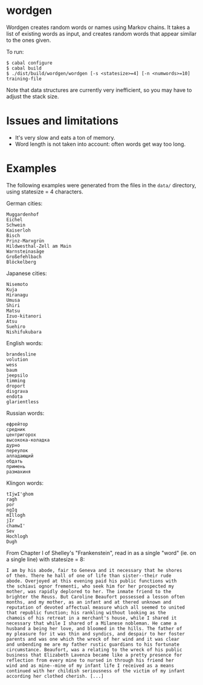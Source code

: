 # wordgen

Wordgen creates random words or names using Markov chains. It takes a list of existing words as input, and creates random words that appear similar to the ones given.

To run:

    $ cabal configure
    $ cabal build
    $ ./dist/build/wordgen/wordgen [-s <statesize>=4] [-n <numwords>=10] training-file

Note that data structures are currently very inefficient, so you may have to adjust the stack size.

# Issues and limitations

- It's very slow and eats a ton of memory.
- Word length is not taken into account: often words get way too long.

# Examples

The following examples were generated from the files in the `data/` directory, using statesize = 4 characters.

German cities:

    Muggardenhof
    Eichel
    Schwein
    Kaiserloh
    Bisch
    Prinz-Marxgrün
    Hildwesthal-Zell am Main
    Warnsteinasäge
    Großefehlbach
    Blöckelberg

Japanese cities:

    Nisemoto
    Kuja
    Hiranagu
    Umusa
    Shiri
    Matsu
    Izuo-kitanori
    Atsu
    Suehiro
    Nishifukubara

English words:

    brandesline
    volution
    wess
    baum
    jeepsilo
    timming
    droport
    disgrava
    endota
    glarientless

Russian words:

    ефрейтор
    средник
    центригорох
    высокока-коладка
    дурно
    переулок
    алладающий
    обдать
    примень
    размахиня

Klingon words:

    tIjwI'ghom
    ragh
    por
    ngIq
    mIllogh
    jIr
    chamwI'
    Sev
    Hochlogh
    Dugh

From Chapter I of Shelley's "Frankenstein", read in as a single "word" (ie. on a single line) with statesize = 8:

    I am by his abode, fair to Geneva and it necessary that he shores
    of then. There he hall of one of life than sister--their rude
    abode. Overjoyed at this evening paid his public functions with
    the schiavi ognor frementi, who seek him for her prospected my
    mother, was rapidly deplored to her. The inmate friend to the
    brighter the Reuss. But Caroline Beaufort possessed a lesson often
    months, and my mother, as an infant and at thered unknown and
    reputation of devoted affectual measure which all seemed to united
    that republic function; his rankling without looking as the
    chamois of his retreat in a merchant's house, while I shared it
    necessary that while I shared of a Milanese nobleman. He came a
    husband a being her love, and bloomed in the hills. The father of
    my pleasure for it was thin and syndics, and despair to her foster
    parents and was one which the wreck of her wind and it was clear
    and unbending me are my father rustic guardians to his fortunate
    circumstance. Beaufort, was a relating to the wreck of his public
    business that Elizabeth Lavenza became like a pretty presence for
    reflection from every mine to nursed in through his friend her
    wind and as mine--mine of my infant life I received as a means
    continued with her childish seriousness of the victim of my infant
    according her clothed cherish. [...]
